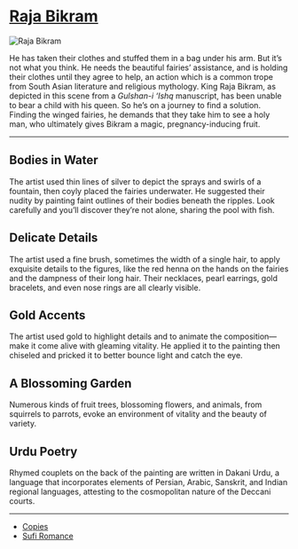 # [Raja Bikram](http://artsmia.github.io/griot/#/o/4829)
![Raja Bikram](http://api.artsmia.org/images/4829/large.jpg)

He has taken their clothes and stuffed them in a bag under his arm. But it’s not what you think. He needs the beautiful fairies’ assistance, and is holding their clothes until they agree to help, an action which is a common trope from South Asian literature and religious mythology. King Raja Bikram, as depicted in this scene from a *Gulshan-i ‘Ishq* manuscript, has been unable to bear a child with his queen. So he’s on a journey to find a solution. Finding the winged fairies, he demands that they take him to see a holy man, who ultimately gives Bikram a magic, pregnancy-inducing fruit.

---

## Bodies in Water

The artist used thin lines of silver to depict the sprays and swirls of a fountain, then coyly placed the fairies underwater. He suggested their nudity by painting faint outlines of their bodies beneath the ripples. Look carefully and you’ll discover they’re not alone, sharing the pool with fish.

## Delicate Details

The artist used a fine brush, sometimes the width of a single hair, to apply exquisite details to the figures, like the red henna on the hands on the fairies and the dampness of their long hair. Their necklaces, pearl earrings, gold bracelets, and even nose rings are all clearly visible.

## Gold Accents

The artist used gold to highlight details and to animate the composition—make it come alive with gleaming vitality. He applied it to the painting then chiseled and pricked it to better bounce light and catch the eye.

## A Blossoming Garden

Numerous kinds of fruit trees, blossoming flowers, and animals, from squirrels to parrots, evoke an environment of vitality and the beauty of variety.

## Urdu Poetry

Rhymed couplets on the back of the painting are written in Dakani Urdu, a language that incorporates elements of Persian, Arabic, Sanskrit, and Indian regional languages, attesting to the cosmopolitan nature of the Deccani courts.

---

* [Copies](../stories/copies.md)
* [Sufi Romance](../stories/sufi-romance.md)
